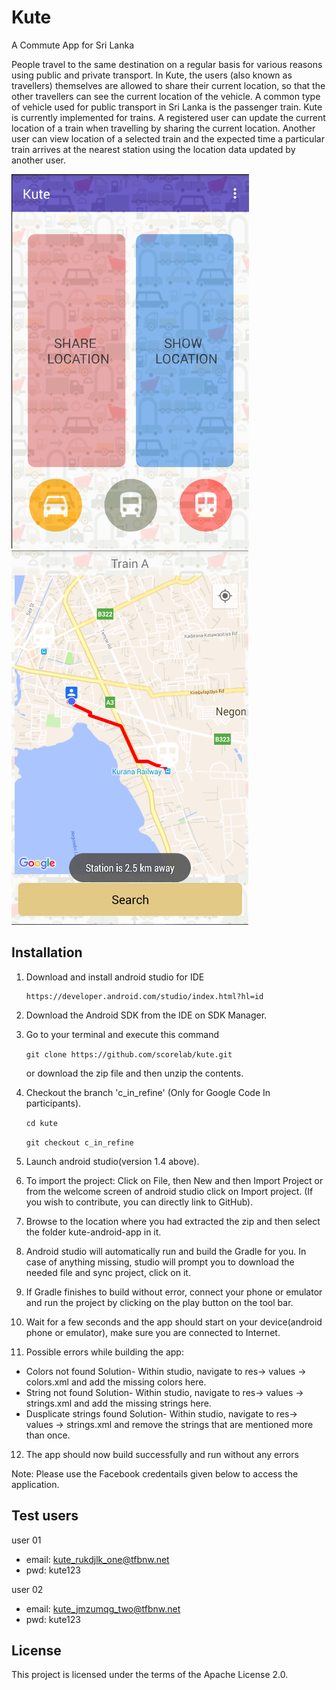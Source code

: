# Kute
A Commute App for Sri Lanka

People travel to the same destination on a regular basis for various reasons using public and private transport. In Kute, the users (also known as travellers) themselves are allowed to share their current location, so that the other travellers can see the current location of the vehicle. A common type of vehicle used for public transport in Sri Lanka is the passenger train. Kute is currently implemented for trains. A registered user can update the current location of a train when travelling by sharing the current location. Another user can view location of a selected train and the expected time a particular train arrives at the nearest station using the location data updated by another user. 


![alt tag](https://github.com/Dilu9218/kute/blob/master/shareShow.png)
![alt tag](https://github.com/Dilu9218/kute/blob/master/search.png)



## Installation

1. Download and install android studio for IDE
   ```
   https://developer.android.com/studio/index.html?hl=id
   ```     
2. Download the Android SDK from the IDE on SDK Manager.

3. Go to your terminal and execute this command

     `git clone https://github.com/scorelab/kute.git`
     
     or download the zip file and then unzip the contents.

4. Checkout the branch 'c_in_refine' (Only for Google Code In participants).

    `cd kute`
    
    `git checkout c_in_refine`

5. Launch android studio(version 1.4 above).

6. To import the project: Click on File, then New and then Import Project or from the welcome screen of android studio click on Import project. (If you wish to contribute, you can directly link to GitHub).

7. Browse to the location where you had extracted the zip and then select the folder kute-android-app in it.

8. Android studio will automatically run and build the Gradle for you. In case of anything missing, studio will prompt you to download the needed file and sync project, click on it.

9. If Gradle finishes to build without error, connect your phone or emulator and run the project by clicking on the play button on the tool bar.

10. Wait for a few seconds and the app should start on your device(android phone or emulator), make sure you are connected to Internet.

11. Possible errors while building the app:
   - Colors not found
   Solution- Within studio, navigate to res-> values -> colors.xml and add the missing colors here.
   - String not found
   Solution- Within studio, navigate to res-> values -> strings.xml and add the missing strings here.
   - Dusplicate strings found
   Solution- Within studio, navigate to res-> values -> strings.xml and remove the strings that are mentioned more than once.
  
12. The app should now build successfully and run without any errors

Note: Please use the Facebook credentails given below to access the application.

## Test users

 user 01
 - email: kute_rukdjlk_one@tfbnw.net
 - pwd: kute123

 user 02
 - email: kute_jmzumqg_two@tfbnw.net
 - pwd: kute123

## License

This project is licensed under the terms of the Apache License 2.0.
 
